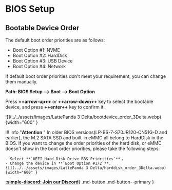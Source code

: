 # BIOS Setup

## Bootable Device Order

The default boot order priorities are as follows: 

  - Boot Option #1: NVME
  - Boot Option #2: HardDisk
  - Boot Option #3: USB Device
  - Boot Option #4: Network

If default boot order priorities don't meet your requirement, you can change them manually.

**Path: BIOS Setup --> Boot --> Boot Option**

Press **++arrow-up++** or **++arrow-down++** key to select the bootable device, and press **++enter++** key to confirm it. 

  ![](../../assets/images/LattePanda 3 Delta/bootdevice_order_3Delta.webp){width="600" }

!!! info "**Attention** "
    In older BIOS versions(LP-BS-7-S70JR120-CN51G-D and earlier), the M.2 SATA SSD and built-in eMMC all belong to HardDisk in the BIOS. If you want to change the order priorities of the hard disk, or eMMC doesn't show in the  boot order priorities, please take the following steps:

    - Select **`UEFI Hard Disk Drive BBS Priorities`**；
    - Change the device in **`Boot Option #1/2`**.
    ![](../../assets/images/LattePanda 3 Delta/harddisk_order_3Delta.webp){width="600" }



[**:simple-discord: Join our Discord**](https://discord.gg/k6YPYQgmHt){ .md-button .md-button--primary }
